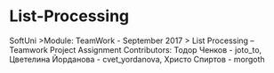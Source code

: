 # List-Processing
SoftUni >Module: TeamWork - September 2017 > List Processing – Teamwork Project Assignment
Contributors: Тодор Ченков - joto_to, Цветелина Йорданова - cvet_yordanova, Христо Спиртов - morgoth

